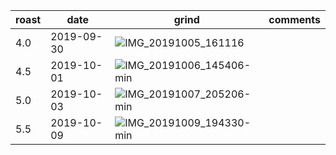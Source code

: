 | roast | date       | grind | comments |
|-------|------------|-------|----------
| 4.0   | 2019-09-30 | ![IMG_20191005_161116](https://user-images.githubusercontent.com/2862029/66249108-5a1f9380-e78b-11e9-9866-9eabb0686e6b.jpg) | 
| 4.5   | 2019-10-01 | ![IMG_20191006_145406-min](https://user-images.githubusercontent.com/2862029/66263158-67e81e00-e84a-11e9-8649-c24e2e6fc788.jpg) | 
| 5.0   | 2019-10-03 | ![IMG_20191007_205206-min](https://user-images.githubusercontent.com/2862029/66296210-8a149580-e949-11e9-8d80-6a76d2627271.jpg) | 
| 5.5   | 2019-10-09 | ![IMG_20191009_194330-min](https://user-images.githubusercontent.com/2862029/66460671-da1f6380-ead3-11e9-8728-04a4c56b3098.jpg) |
